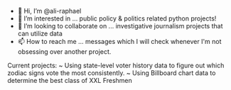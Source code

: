 - 👋 Hi, I’m @ali-raphael
- 👀 I’m interested in ... public policy & politics related python projects!
- 💞️ I’m looking to collaborate on ... investigative journalism projects that can utilize data
- 📫 How to reach me ... messages which I will check whenever I'm not obsessing over another project.

Current projects:
~ Using state-level voter history data to figure out which zodiac signs vote the most consistently.
~ Using Billboard chart data to determine the best class of XXL Freshmen
